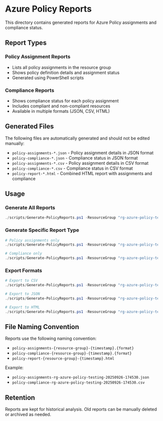 # Azure Policy Reports

This directory contains generated reports for Azure Policy assignments and compliance status.

## Report Types

### Policy Assignment Reports

- Lists all policy assignments in the resource group
- Shows policy definition details and assignment status
- Generated using PowerShell scripts

### Compliance Reports

- Shows compliance status for each policy assignment
- Includes compliant and non-compliant resources
- Available in multiple formats (JSON, CSV, HTML)

## Generated Files

The following files are automatically generated and should not be edited manually:

- `policy-assignments-*.json` - Policy assignment details in JSON format
- `policy-compliance-*.json` - Compliance status in JSON format
- `policy-assignments-*.csv` - Policy assignment details in CSV format
- `policy-compliance-*.csv` - Compliance status in CSV format
- `policy-report-*.html` - Combined HTML report with assignments and compliance

## Usage

### Generate All Reports

```powershell
./scripts/Generate-PolicyReports.ps1 -ResourceGroup "rg-azure-policy-testing"
```

### Generate Specific Report Type

```powershell
# Policy assignments only
./scripts/Generate-PolicyReports.ps1 -ResourceGroup "rg-azure-policy-testing" -ReportType "Assignments"

# Compliance only
./scripts/Generate-PolicyReports.ps1 -ResourceGroup "rg-azure-policy-testing" -ReportType "Compliance"
```

### Export Formats

```powershell
# Export to CSV
./scripts/Generate-PolicyReports.ps1 -ResourceGroup "rg-azure-policy-testing" -Format "CSV"

# Export to JSON
./scripts/Generate-PolicyReports.ps1 -ResourceGroup "rg-azure-policy-testing" -Format "JSON"

# Export to HTML
./scripts/Generate-PolicyReports.ps1 -ResourceGroup "rg-azure-policy-testing" -Format "HTML"
```

## File Naming Convention

Reports use the following naming convention:

- `policy-assignments-{resource-group}-{timestamp}.{format}`
- `policy-compliance-{resource-group}-{timestamp}.{format}`
- `policy-report-{resource-group}-{timestamp}.html`

Example:

- `policy-assignments-rg-azure-policy-testing-20250926-174530.json`
- `policy-compliance-rg-azure-policy-testing-20250926-174530.csv`

## Retention

Reports are kept for historical analysis. Old reports can be manually deleted or archived as needed.

